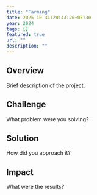 ```yaml
---
title: "Farming"
date: 2025-10-31T20:43:20+05:30
year: 2024
tags: []
featured: true
url: ""
description: ""
---
```


## Overview

Brief description of the project.

## Challenge

What problem were you solving?

## Solution

How did you approach it?

## Impact

What were the results?